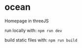 # ocean
Homepage in threeJS

run locally with:
```npm run dev```

build static files with:
```npm run build```
